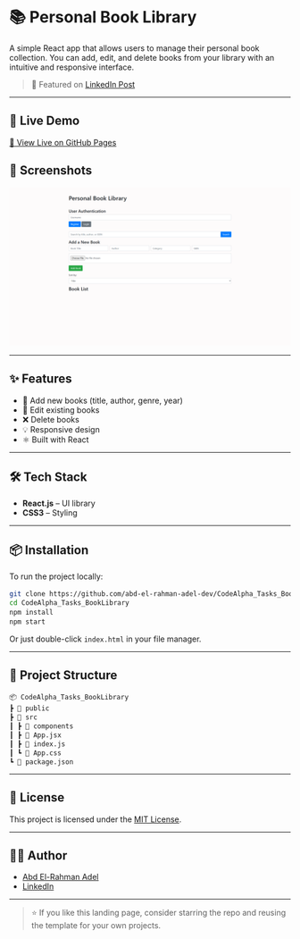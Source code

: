 # 📚 Personal Book Library

A simple React app that allows users to manage their personal book collection. You can add, edit, and delete books from your library with an intuitive and responsive interface.

> 🔗 Featured on [LinkedIn Post](https://www.linkedin.com/posts/codebyabdo_javascript-html-css-activity-7246324245931147264-7QHC?utm_source=share&utm_medium=member_desktop&rcm=ACoAAEah8IkBjMk2EJi1EE6Ixmd0ZbtCvA9HqIg)

---

## 🚀 Live Demo

[🔗 View Live on GitHub Pages](https://codebyabdo.github.io/CodeAlpha_Tasks_BookLibrary)

## 📸 Screenshots

![Book Library Screenshot](./screenshot.png) <!-- You can upload your screenshot and update the file name -->

---

## ✨ Features

- 📖 Add new books (title, author, genre, year)
- 📝 Edit existing books
- ❌ Delete books
- 💡 Responsive design
- ⚛️ Built with React

---

## 🛠 Tech Stack

- **React.js** – UI library
- **CSS3** – Styling

---

## 📦 Installation

To run the project locally:

```bash
git clone https://github.com/abd-el-rahman-adel-dev/CodeAlpha_Tasks_BookLibrary.git
cd CodeAlpha_Tasks_BookLibrary
npm install
npm start
```

Or just double-click `index.html` in your file manager.

---

## 📁 Project Structure

```
📦 CodeAlpha_Tasks_BookLibrary
┣ 📂 public
┣ 📂 src
┃ ┣ 📂 components
┃ ┣ 📜 App.jsx
┃ ┣ 📜 index.js
┃ ┗ 📜 App.css
┗ 📜 package.json

```

---

## 📄 License

This project is licensed under the [MIT License](./LICENSE).

---

## 🙋‍♂️ Author

- [Abd El-Rahman Adel](https://github.com/codebyabdo)
- [LinkedIn](https://www.linkedin.com/in/codebyabdo)

---

> ⭐ If you like this landing page, consider starring the repo and reusing the template for your own projects.
